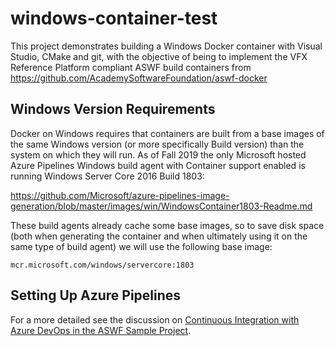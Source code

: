 # windows-container-test

This project demonstrates building a Windows Docker container with Visual Studio, CMake and git, with the objective of being to implement the VFX Reference Platform compliant ASWF build containers from https://github.com/AcademySoftwareFoundation/aswf-docker

## Windows Version Requirements

Docker on Windows requires that containers are built from a base images of the same Windows version (or more specifically Build version) than the system on which they will run. As of Fall 2019 the only Microsoft hosted Azure Pipelines Windows build agent with Container support enabled is running Windows Server Core 2016 Build 1803:

https://github.com/Microsoft/azure-pipelines-image-generation/blob/master/images/win/WindowsContainer1803-Readme.md

These build agents already cache some base images, so to save disk space (both when generating the container and when ultimately using it on the same type of build agent) we will use the following base image:

```
mcr.microsoft.com/windows/servercore:1803
```

## Setting Up Azure Pipelines

For a more detailed see the discussion on [Continuous Integration with Azure DevOps in the ASWF Sample Project](https://github.com/jfpanisset/aswf-sample-project#continuous-integration-with-azure-devops--azure-pipeline).
